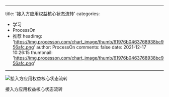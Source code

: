 
---
title: '接入方应用权益核心状态流转'
categories: 
 - 学习
 - ProcessOn
 - 推荐
headimg: 'https://img.processon.com/chart_image/thumb/61976b0463768938bc956afc.png'
author: ProcessOn
comments: false
date: 2021-12-17 10:26:15
thumbnail: 'https://img.processon.com/chart_image/thumb/61976b0463768938bc956afc.png'
---

<div>   
<img class="thumb" alt="接入方应用权益核心状态流转" src="https://img.processon.com/chart_image/thumb/61976b0463768938bc956afc.png" referrerpolicy="no-referrer">
<p>接入方应用权益核心状态流转</p>  
</div>
            